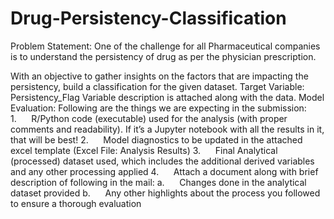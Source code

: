 # Drug-Persistency-Classification
Problem Statement:
One of the challenge for all Pharmaceutical companies is to understand the persistency  of drug as per the physician prescription. 

With an objective to gather insights on the factors that are impacting the persistency, build a classification for the given dataset. 
Target Variable: Persistency_Flag
Variable description is attached along with the data.
Model Evaluation:
Following are the things we are expecting in the submission:
1.      R/Python code (executable) used for the analysis (with proper comments and readability). If it’s a Jupyter notebook with all the results in it, that will be best!
2.      Model diagnostics to be updated in the attached excel template (Excel File: Analysis Results)
3.      Final Analytical (processed) dataset used, which includes the additional derived variables and any other processing applied
4.      Attach a document along with brief description of following in the mail:
a.      Changes done in the analytical dataset provided
b.      Any other highlights about the process you followed to ensure a thorough evaluation

